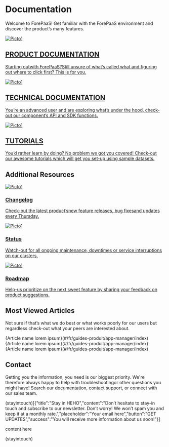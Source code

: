 # Documentation

Welcome to ForePaaS! Get familiar with the ForePaaS environment and discover the product’s many features.

<a class="landing-link" href="#/fr/guides-produit/api-manager/gui">
   <img data-no-zoom src="/fr/picts/pict3.png" alt="Picto1"/>
   <div class="text">
      <h2>PRODUCT DOCUMENTATION</h2>
      <p>Starting outwith ForePaaS?Still unsure of what’s called what and figuring out where to click first? This is for you.</p>
   </div>
</a>
<a class="landing-link" href="#/fr/guides-produit/api-manager/gui">
   <img data-no-zoom src="/fr/picts/pict2.png" alt="Picto1"/>
   <div class="text">
      <h2>TECHNICAL DOCUMENTATION</h2>
      <p>You’re an advanced user and are exploring what’s under the hood, check-out our component’s API and SDK functions.</p>
   </div>
</a>
 <a class="landing-link" href="#/fr/guides-produit/api-manager/gui">
   <img data-no-zoom src="/fr/picts/pict1.png" alt="Picto1"/>
   <div class="text">
      <h2>TUTORIALS</h2>
      <p>You’d rather learn by doing? No problem we got you covered! Check-out our awesome tutorials which will get you set-up using sample datasets.</p>
   </div>
</a>

## Additional Resources

<div class="landing-blocks">
    <a class="landing-block" href="#/fr/guides-produit/api-manager/gui">
        <div class="img"><img data-no-zoom src="/fr/picts/pict4.png" alt="Picto1"/></div>
        <h3>Changelog</h3>
        <p>Check-out the latest product’snew feature releases, bug fixesand updates every Thursday.</p>
    </a>
    <a class="landing-block" href="#/fr/guides-produit/api-manager/gui">
        <div class="img"><img data-no-zoom src="/fr/picts/pict5.png" alt="Picto1"/></div>
        <h3>Status</h3>
        <p>Watch-out for all ongoing maintenance, downtimes or service interruptions on our clusters.</p>
    </a>
    <a class="landing-block" href="#/fr/guides-produit/api-manager/gui">
        <div class="img"><img data-no-zoom src="/fr/picts/pict6.png" alt="Picto1"/></div>
        <h3>Roadmap</h3>
        <p>Help-us prioritize on the next sweet feature by sharing your feedback on product suggestions.</p>
    </a>
</div>

## Most Viewed Articles

Not sure if that’s what we do best or what works poorly for our users but regardless check-out what your peers are interested about.

{Article name lorem ipsum}(#/fr/guides-produit/app-manager/index)
{Article name lorem ipsum}(#/fr/guides-produit/app-manager/index)
{Article name lorem ipsum}(#/fr/guides-produit/app-manager/index)

## Contact

Getting you the information, you need is our biggest priority. We're therefore always happy to help with troubleshootingor other questions you might have! Search our documentation, contact support, or connect with our sales team.



(stayintouch)[{"title":"Stay in HEHO","content":"Don’t hesitate to stay-in touch and subscribe to our newsletter. Don’t worry! We won’t spam you and keep it at a monthly rate.","placeholder":"Your email here","button":"GET UPDATES","success":"You will receive more information about us soon!"}]

content here

(stayintouch)
